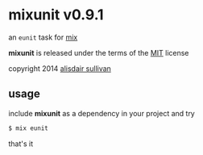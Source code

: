 # mixunit v0.9.1 #

an `eunit` task for [mix][mix]

**mixunit** is released under the terms of the [MIT][MIT] license

copyright 2014 [alisdair sullivan][email]

## usage ##

include **mixunit** as a dependency in your project and try

```bash
$ mix eunit
```

that's it

[mix]: http://elixir-lang.org/getting_started/mix_otp/1.html
[MIT]: http://www.opensource.org/licenses/mit-license.html
[email]: alisdairsullivan@yahoo.ca